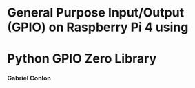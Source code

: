 # General Purpose Input/Output (GPIO) on Raspberry Pi 4 using
# Python GPIO Zero Library

#### Gabriel Conlon

